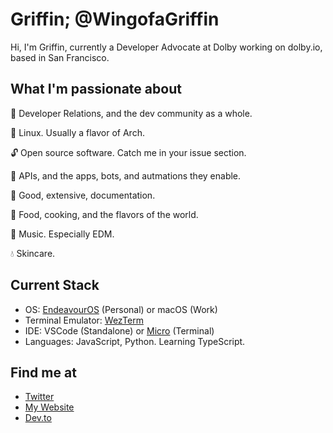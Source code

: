 # Griffin; @WingofaGriffin
Hi, I'm Griffin, currently a Developer Advocate at Dolby working on dolby.io, based in San Francisco.

## What I'm passionate about
🥑 Developer Relations, and the dev community as a whole.

🐧 Linux. Usually a flavor of Arch.

🔓 Open source software. Catch me in your issue section.

🤖 APIs, and the apps, bots, and autmations they enable.

📝 Good, extensive, documentation.

🥘 Food, cooking, and the flavors of the world.

🎵 Music. Especially EDM.

💧 Skincare.

## Current Stack
- OS: [EndeavourOS](https://endeavouros.com/) (Personal) or macOS (Work)
- Terminal Emulator: [WezTerm](https://github.com/wez/wezterm)
- IDE: VSCode (Standalone) or [Micro](https://github.com/zyedidia/micro) (Terminal)
- Languages: JavaScript, Python. Learning TypeScript.

## Find me at
- [Twitter](https://twitter.com/WingofaGriffin)
- [My Website](https://griffin.run)
- [Dev.to](https://dev.to/wingofagriffin)

